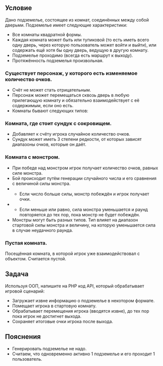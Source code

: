 ## Условие
Дано подземелье, состоящее из комнат, соединённых между собой дверьми. Подземелье имеет следующие характеристики:
- Все комнаты квадратной формы.
- Каждая комната может быть или тупиковой (то есть иметь всего одну дверь, через которую пользователь может войти и выйти), или содержать ещё хотя бы одну дверь, ведущую в другую комнату.
- Подземелье проходимо (всегда есть маршрут к выходу).
- Протяжённость подземелья произвольная.
  
### Существует персонаж, у которого есть изменяемое количество очков.
- Счёт не может стать отрицательным.
- Персонаж может перемещаться сквозь дверь в любую прилегающую комнату и обязательно взаимодействует с её содержимым, если оно есть.
- Комнаты бывают следующих типов:

### Комната, где стоит сундук с сокровищем.
- Добавляет к счёту игрока случайное количество очков.
- Сундук может иметь 3 степени редкости, от которых зависят диапазоны очков, которые он даёт.

### Комната с монстром.
- При победе над монстром игрок получает количество очков, равных силе монстра.
- Бой происходит путём генерации случайного числа и его сравнения с величиной силы монстра.
- - Если число больше силы, монстр побеждён и игрок получает очки. 
- - Если меньше или равно, сила монстра уменьшается и раунд повторяется до тех пор, пока монстр не будет побеждён.
- Монстры могут быть разных типов. Тип влияет на диапазон стартовой силы монстра и величину, на которую уменьшается сила в случае неудачного раунда.

### Пустая комната.
Посещённая комната, в которой игрок уже взаимодействовал с объектом. Считается пустой.

## Задача
Используя ООП, напишите на PHP код API, который обрабатывает игровой сценарий:

- Загружает извне информацию о подземелье в некотором формате.
- Помещает игрока в стартовую комнату.
- Обрабатывает перемещения игрока (вводятся извне), до тех пор пока игрок не достигнет выхода.
- Сохраняет итоговые очки игрока после выхода.

## Пояснения
- Генерировать подземелье не надо.
- Считаем, что одновременно активно 1 подземелье и его проходит 1 пользователь.
